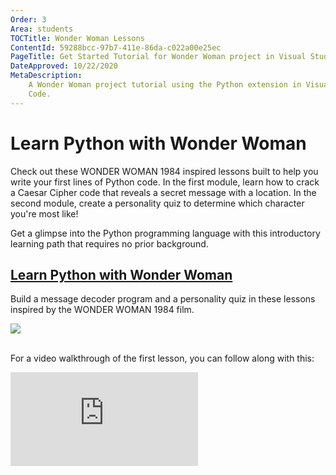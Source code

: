 ```yaml
---
Order: 3
Area: students
TOCTitle: Wonder Woman Lessons
ContentId: 59288bcc-97b7-411e-86da-c022a00e25ec
PageTitle: Get Started Tutorial for Wonder Woman project in Visual Studio Code
DateApproved: 10/22/2020
MetaDescription:
    A Wonder Woman project tutorial using the Python extension in Visual Studio
    Code.
---
```


# Learn Python with Wonder Woman

Check out these WONDER WOMAN 1984 inspired lessons built to help you write your
first lines of Python code. In the first module, learn how to crack a Caesar
Cipher code that reveals a secret message with a location. In the second module,
create a personality quiz to determine which character you're most like!

Get a glimpse into the Python programming language with this introductory
learning path that requires no prior background.

<div class="module">
    <div class="info">
        <a href="HTTPS://learn.microsoft.com/training/paths/python-partnership/?WT.mc_id=python-0000-cxa"><h2 class="title faux-h3">Learn Python with Wonder Woman</h2></a>
    </div>
    <p class="description">Build a message decoder program and a personality quiz in these lessons inspired by the WONDER WOMAN 1984 film.</p>
    <a href="HTTPS://learn.microsoft.com/training/paths/python-partnership/?WT.mc_id=python-0000-cxa" title="Wonder Woman module">
        <img src="/assets/learn/students/wonder-woman-python/ww-lesson.png" aria-hidden="true" class="thumb"/>
    </a>
</div><br/>

For a video walkthrough of the first lesson, you can follow along with this:

<iframe src="https://www.youtube-nocookie.com/embed/VH_mU42lQkQ" frameborder="0" frameborder="0" allow="accelerometer; autoplay; encrypted-media; gyroscope; picture-in-picture" allowfullscreen title="Crack the code and reveal a secret with Python and Visual Studio Code"></iframe>
